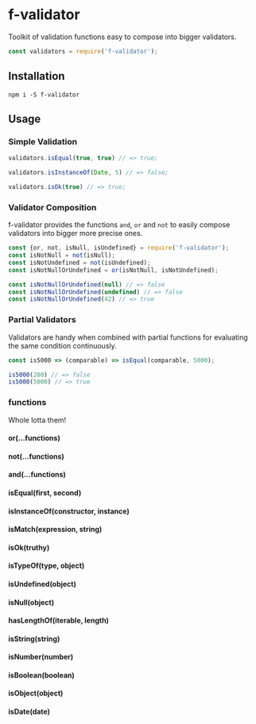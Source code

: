 # f-validator

Toolkit of validation functions easy to compose into bigger validators.

```js
const validators = require('f-validator');
```
## Installation
```
npm i -S f-validator
```

## Usage

### Simple Validation
```js
validators.isEqual(true, true) // => true;
```

```js
validators.isInstanceOf(Date, 5) // => false;
```

```js
validators.isOk(true) // => true;
```

### Validator Composition

f-validator provides the functions `and`, `or` and `not` to easily compose validators into bigger more precise ones.

```js
const {or, not, isNull, isUndefined} = require('f-validator');
const isNotNull = not(isNull);
const isNotUndefined = not(isUndefined);
const isNotNullOrUndefined = or(isNotNull, isNotUndefined);

const isNotNullOrUndefined(null) // => false
const isNotNullOrUndefined(undefined) // => false
const isNotNullOrUndefined(42) // => true
```

### Partial Validators

Validators are handy when combined with partial functions for evaluating the same condition continuously.

```js
const is5000 => (comparable) => isEqual(comparable, 5000);

is5000(200) // => false
is5000(5000) // => true
```

### functions

Whole lotta them!
#### or(...functions)
#### not(...functions)
#### and(...functions)
#### isEqual(first, second)
#### isInstanceOf(constructor, instance)
#### isMatch(expression, string)
#### isOk(truthy)
#### isTypeOf(type, object)
#### isUndefined(object)
#### isNull(object)
#### hasLengthOf(iterable, length)
#### isString(string)
#### isNumber(number)
#### isBoolean(boolean)
#### isObject(object)
#### isDate(date)
